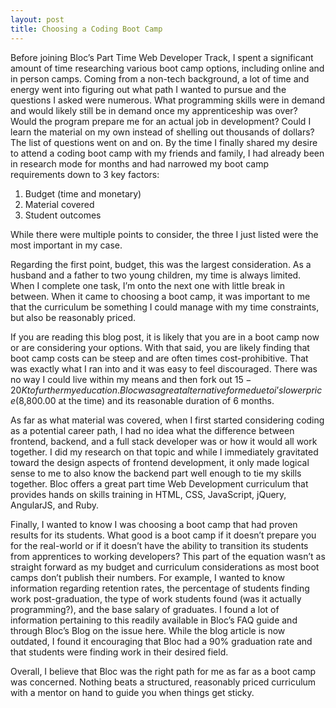 ```yaml
---
layout: post
title: Choosing a Coding Boot Camp
---
```


Before joining Bloc’s Part Time Web Developer Track, I spent a significant amount of time researching various boot camp options, including online and in person camps. Coming from a non-tech background, a lot of time and energy went into figuring out what path I wanted to pursue and the questions I asked were numerous. What programming skills were in demand and would likely still be in demand once my apprenticeship was over? Would the program prepare me for an actual job in development? Could I learn the material on my own instead of shelling out thousands of dollars? The list of questions went on and on. By the time I finally shared my desire to attend a coding boot camp with my friends and family, I had already been in research mode for months and had narrowed my boot camp requirements down to 3 key factors:

1.	Budget (time and monetary)
2.	Material covered
3.	Student outcomes

While there were multiple points to consider, the three I just listed were the most important in my case. 

Regarding the first point, budget, this was the largest consideration. As a husband and a father to two young children, my time is always limited. When I complete one task, I’m onto the next one with little break in between. When it came to choosing a boot camp, it was important to me that the curriculum be something I could manage with my time constraints, but also be reasonably priced. 

If you are reading this blog post, it is likely that you are in a boot camp now or are considering your options. With that said, you are likely finding that boot camp costs can be steep and are often times cost-prohibitive. That was exactly what I ran into and it was easy to feel discouraged. There was no way I could live within my means and then fork out $15-20K to further my education. Bloc was a great alternative for me due to i’s lower price ($8,800.00 at the time) and its reasonable duration of 6 months. 

As far as what material was covered, when I first started considering coding as a potential career path, I had no idea what the difference between frontend, backend, and a full stack developer was or how it would all work together. I did my research on that topic and while I immediately gravitated toward the design aspects of frontend development, it only made logical sense to me to also know the backend part well enough to tie my skills together. Bloc offers a great part time Web Development curriculum that provides hands on skills training in HTML, CSS, JavaScript, jQuery, AngularJS, and Ruby. 

Finally, I wanted to know I was choosing a boot camp that had proven results for its students. What good is a boot camp if it doesn’t prepare you for the real-world or if it doesn’t have the ability to transition its students from apprentices to working developers? This part of the equation wasn’t as straight forward as my budget and curriculum considerations as most boot camps don’t publish their numbers. For example, I wanted to know information regarding retention rates, the percentage of students finding work post-graduation, the type of work students found (was it actually programming?), and the base salary of graduates. I found a lot of information pertaining to this readily available in Bloc’s FAQ guide and through Bloc’s Blog on the issue here. While the blog article is now outdated, I found it encouraging that Bloc had a 90% graduation rate and that students were finding work in their desired field.

Overall, I believe that Bloc was the right path for me as far as a boot camp was concerned. Nothing beats a structured, reasonably priced curriculum with a mentor on hand to guide you when things get sticky.  
